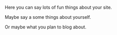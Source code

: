Here you can say lots of fun things about your site.

Maybe say a some things about yourself.

Or maybe what you plan to blog about.



